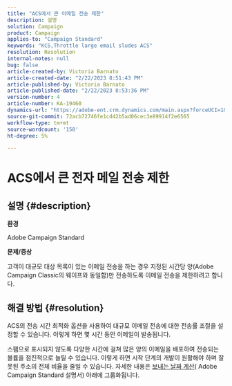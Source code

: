 ```yaml
---
title: "ACS에서 큰 이메일 전송 제한"
description: 설명
solution: Campaign
product: Campaign
applies-to: "Campaign Standard"
keywords: "KCS,Throttle large email sludes ACS"
resolution: Resolution
internal-notes: null
bug: false
article-created-by: Victoria Barnato
article-created-date: "2/22/2023 8:51:43 PM"
article-published-by: Victoria Barnato
article-published-date: "2/22/2023 8:53:36 PM"
version-number: 4
article-number: KA-19460
dynamics-url: "https://adobe-ent.crm.dynamics.com/main.aspx?forceUCI=1&pagetype=entityrecord&etn=knowledgearticle&id=bdc8afb4-f2b2-ed11-83fe-6045bd0067ea"
source-git-commit: 72acb72746fe1cd42b5ad06cec3e89914f2e6565
workflow-type: tm+mt
source-wordcount: '158'
ht-degree: 5%

---
```


# ACS에서 큰 전자 메일 전송 제한

## 설명 {#description}


<b>환경</b>

Adobe Campaign Standard

<b>문제/증상</b>

고객이 대규모 대상 목록이 있는 이메일 전송을 하는 경우 지정된 시간당 양(Adobe Campaign Classic의 웨이프와 동일함)만 전송하도록 이메일 전송을 제한하려고 합니다.


## 해결 방법 {#resolution}


ACS의 전송 시간 최적화 옵션을 사용하여 대규모 이메일 전송에 대한 전송률 조절을 설정할 수 있습니다. 이렇게 하면 몇 시간 동안 이메일이 발송됩니다.

스팸으로 표시되지 않도록 다양한 시간에 걸쳐 많은 양의 이메일을 배포하여 전송되는 볼륨을 점진적으로 늘릴 수 있습니다. 이렇게 하면 시작 단계의 개발이 원활해야 하며 잘못된 주소의 전체 비율을 줄일 수 있습니다. 자세한 내용은 [보내는 날짜 계산](https://experienceleague.adobe.com/docs/campaign-standard/using/testing-and-sending/scheduling-messages/computing-the-sending-date.html)( Adobe Campaign Standard 설명서) 아래에 그룹화됩니다.


